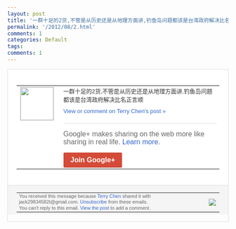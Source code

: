 ```yaml
---
layout: post
title: '一群十足的2货,不管是从历史还是从地理方面讲,钓鱼岛问题都该是台湾政府解决比名正言...'
permalink: '/2012/08/2.html'
comments: 1
categories: Default
tags: 
comments: 1
---
```

<div style="border:solid 1px #dfdfdf;color:#686868;font:13px Arial"><div style="background-color:#fff;padding:20px;"><table cellpadding="0" cellspacing="0"><tr><td style="padding-right:15px;vertical-align:top"><a href="https://plus.google.com/_/notifications/emlink?emrecipient=110200756825219614165&amp;emid=CLCTx_OV7rECFWphtAodN1oAAA&amp;path=%2F108643996575278738906&amp;dt=1345189636591&amp;uob=8"><img height="75" src="https://lh3.googleusercontent.com/-KKRGTyJ5Bl0/AAAAAAAAAAI/AAAAAAAAEEY/jllxqER5dCk/s75-c-k-a/photo.jpg" style="border:solid 1px #cccccc;" width="75"/></a></td><td style="width:578px;color:#333;font:13px Arial;vertical-align:top"><div style="padding-bottom:10px">一群十足的2货,不管是从历史还是从地理方<wbr/>面讲,钓鱼岛问题都该是台湾政府解决比名正<wbr/>言顺</div><a href="https://plus.google.com/_/notifications/emlink?emrecipient=110200756825219614165&amp;emid=CLCTx_OV7rECFWphtAodN1oAAA&amp;path=%2F108643996575278738906%2Fposts%2FEEtK7txnVpQ%3Fgpinv%3DAMIXal_4KeAfCB3eOePPZeIkXDnsJMKw3toYa3B-vT0GMQdgcje9ku5J7ksDiEpomgqy7D_7rvDxmOi_cuRzeQt3enIOQC5FWbKOwsN-6yESr6Yk0dgH7Yg&amp;dt=1345189636591&amp;uob=8" style="color:#3366CC;text-decoration:none">View or comment on Terry Chen's post »</a><div style="margin-top:20px;border-top:solid 1px #dfdfdf"><div style="padding:15px 0;color:#686868;font:16px Arial">Google+ makes sharing on the web more like sharing in real life. <a href="http://www.google.com/+/learnmore/" style="color:#3366CC;text-decoration:none">Learn more</a>.</div><a href="https://plus.google.com/_/notifications/emlink?emrecipient=110200756825219614165&amp;emid=CLCTx_OV7rECFWphtAodN1oAAA&amp;path=%2F%3Fgpinv%3DAMIXal_4KeAfCB3eOePPZeIkXDnsJMKw3toYa3B-vT0GMQdgcje9ku5J7ksDiEpomgqy7D_7rvDxmOi_cuRzeQt3enIOQC5FWbKOwsN-6yESr6Yk0dgH7Yg&amp;dt=1345189636591&amp;uob=8" style="display:inline-block;padding:7px 15px;background-color:#d44b38; color:#fff;font-size:16px; font-weight:bold;border-radius:2px;-webkit-border-radius:2px; -moz-border-radius:2px;border:solid 1px #c43b28; white-space:nowrap;text-decoration:none">Join Google+</a></div></td></tr></table></div><div style="border-top:solid 1px #dfdfdf;padding:0 20px; background-color:#f5f5f5"><table cellpadding="0" cellspacing="0" style="height:50px"><tbody><tr><td style="vertical-align:middle;width:100%; color:#636363;font:11px Arial; line-height:120%">You received this message because <a href="https://plus.google.com/_/notifications/emlink?emrecipient=110200756825219614165&amp;emid=CLCTx_OV7rECFWphtAodN1oAAA&amp;path=%2F108643996575278738906%3Fgpinv%3DAMIXal_4KeAfCB3eOePPZeIkXDnsJMKw3toYa3B-vT0GMQdgcje9ku5J7ksDiEpomgqy7D_7rvDxmOi_cuRzeQt3enIOQC5FWbKOwsN-6yESr6Yk0dgH7Yg&amp;dt=1345189636591&amp;uob=8" style="color:#3366CC;text-decoration:none">Terry Chen</a> shared it with jack29834582t@gmail.com. <a href="https://plus.google.com/_/notifications/emlink?emrecipient=110200756825219614165&amp;emid=CLCTx_OV7rECFWphtAodN1oAAA&amp;path=%2F_%2Fnonplus%2Femailsettings%3Fgpinv%3DAMIXal_4KeAfCB3eOePPZeIkXDnsJMKw3toYa3B-vT0GMQdgcje9ku5J7ksDiEpomgqy7D_7rvDxmOi_cuRzeQt3enIOQC5FWbKOwsN-6yESr6Yk0dgH7Yg%26est%3DADH5u8VZ_PZCKekGTkQ_9DKN8MuNzn3Y_Rs7kUq-1FUStDhfYBtoYC5keB-5-2S-psYQgPZ-lPh1GmiiQQr5JCFemqc3VSd4VF3zv_tf0nL4S4kjxIQb-ZXTFfZKS-T8SsaxmCqsOQueVA5cVDkwwpwv1tEDDai73w&amp;dt=1345189636591&amp;uob=8" style="color:#3366CC;text-decoration:none">Unsubscribe</a> from these emails.<br/>You can't reply to this email. <a href="https://plus.google.com/_/notifications/emlink?emrecipient=110200756825219614165&amp;emid=CLCTx_OV7rECFWphtAodN1oAAA&amp;path=%2F108643996575278738906%2Fposts%2FEEtK7txnVpQ%3Fgpinv%3DAMIXal_4KeAfCB3eOePPZeIkXDnsJMKw3toYa3B-vT0GMQdgcje9ku5J7ksDiEpomgqy7D_7rvDxmOi_cuRzeQt3enIOQC5FWbKOwsN-6yESr6Yk0dgH7Yg&amp;dt=1345189636591&amp;uob=8" style="color:#3366CC;text-decoration:none">View the post</a> to add a comment.<br/></td><td><img src="https://ssl.gstatic.com/s2/oz/images/notifications/logo/google-plus-6617a72bb36cc548861652780c9e6ff1.png"/></td></tr></tbody></table></div></div>